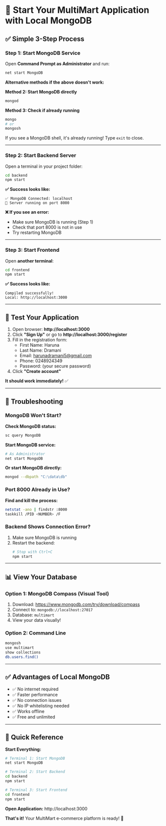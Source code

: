 # 🚀 Start Your MultiMart Application with Local MongoDB

## ✅ Simple 3-Step Process

### Step 1: Start MongoDB Service

Open **Command Prompt as Administrator** and run:

```bash
net start MongoDB
```

**Alternative methods if the above doesn't work:**

**Method 2: Start MongoDB directly**
```bash
mongod
```

**Method 3: Check if already running**
```bash
mongo
# or
mongosh
```

If you see a MongoDB shell, it's already running! Type `exit` to close.

---

### Step 2: Start Backend Server

Open a terminal in your project folder:

```bash
cd backend
npm start
```

**✅ Success looks like:**
```
✅ MongoDB Connected: localhost
🚀 Server running on port 8000
```

**❌ If you see an error:**
- Make sure MongoDB is running (Step 1)
- Check that port 8000 is not in use
- Try restarting MongoDB

---

### Step 3: Start Frontend

Open **another terminal**:

```bash
cd frontend
npm start
```

**✅ Success looks like:**
```
Compiled successfully!
Local: http://localhost:3000
```

---

## 🎉 Test Your Application

1. Open browser: **http://localhost:3000**
2. Click **"Sign Up"** or go to **http://localhost:3000/register**
3. Fill in the registration form:
   - First Name: Haruna
   - Last Name: Dramani
   - Email: harunadramani5@gmail.com
   - Phone: 0248924349
   - Password: (your secure password)
4. Click **"Create account"**

**It should work immediately!** ✅

---

## 🔧 Troubleshooting

### MongoDB Won't Start?

**Check MongoDB status:**
```bash
sc query MongoDB
```

**Start MongoDB service:**
```bash
# As Administrator
net start MongoDB
```

**Or start MongoDB directly:**
```bash
mongod --dbpath "C:\data\db"
```

### Port 8000 Already in Use?

**Find and kill the process:**
```bash
netstat -ano | findstr :8000
taskkill /PID <NUMBER> /F
```

### Backend Shows Connection Error?

1. Make sure MongoDB is running
2. Restart the backend:
   ```bash
   # Stop with Ctrl+C
   npm start
   ```

---

## 📊 View Your Database

### Option 1: MongoDB Compass (Visual Tool)
1. Download: https://www.mongodb.com/try/download/compass
2. Connect to: `mongodb://localhost:27017`
3. Database: `multimart`
4. View your data visually!

### Option 2: Command Line
```bash
mongosh
use multimart
show collections
db.users.find()
```

---

## ✅ Advantages of Local MongoDB

- ✅ No internet required
- ✅ Faster performance
- ✅ No connection issues
- ✅ No IP whitelisting needed
- ✅ Works offline
- ✅ Free and unlimited

---

## 🎯 Quick Reference

**Start Everything:**
```bash
# Terminal 1: Start MongoDB
net start MongoDB

# Terminal 2: Start Backend
cd backend
npm start

# Terminal 3: Start Frontend
cd frontend
npm start
```

**Open Application:**
http://localhost:3000

**That's it!** Your MultiMart e-commerce platform is ready! 🚀
